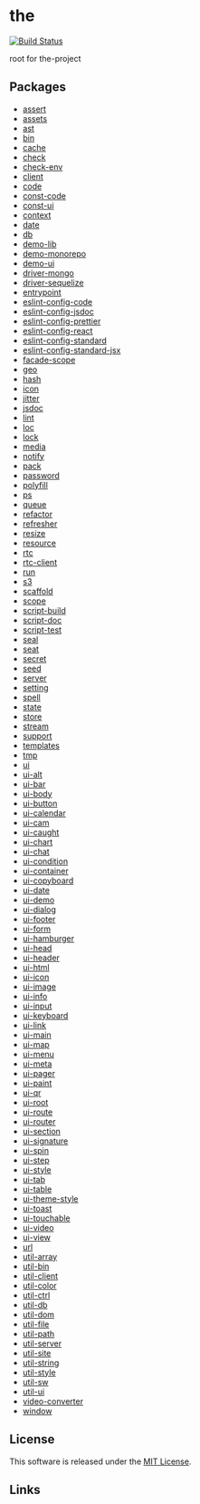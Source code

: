 the
==========

<!---
This file is generated by @the-/templates. Do not update manually.
--->

<!-- Badge Start -->
<a name="badges"></a>

[![Build Status][bd_travis_shield_url]][bd_travis_url]

[bd_repo_url]: https://github.com/the-labo/the
[bd_travis_url]: http://travis-ci.org/the-labo/the
[bd_travis_shield_url]: http://img.shields.io/travis/the-labo/the.svg?style=flat

<!-- Badge End -->


<!-- Description Start -->
<a name="description"></a>

root for the-project

<!-- Description End -->


<!-- Overview Start -->
<a name="overview"></a>



<!-- Overview End -->


<!-- Sections Start -->
<a name="sections"></a>

<!-- Section from "doc/readme/10.Packages.md.hbs" Start -->

<a name="section-doc-readme-10-packages-md"></a>

## Packages


- [assert](./packages/assert)
- [assets](./packages/assets)
- [ast](./packages/ast)
- [bin](./packages/bin)
- [cache](./packages/cache)
- [check](./packages/check)
- [check-env](./packages/check-env)
- [client](./packages/client)
- [code](./packages/code)
- [const-code](./packages/const-code)
- [const-ui](./packages/const-ui)
- [context](./packages/context)
- [date](./packages/date)
- [db](./packages/db)
- [demo-lib](./packages/demo-lib)
- [demo-monorepo](./packages/demo-monorepo)
- [demo-ui](./packages/demo-ui)
- [driver-mongo](./packages/driver-mongo)
- [driver-sequelize](./packages/driver-sequelize)
- [entrypoint](./packages/entrypoint)
- [eslint-config-code](./packages/eslint-config-code)
- [eslint-config-jsdoc](./packages/eslint-config-jsdoc)
- [eslint-config-prettier](./packages/eslint-config-prettier)
- [eslint-config-react](./packages/eslint-config-react)
- [eslint-config-standard](./packages/eslint-config-standard)
- [eslint-config-standard-jsx](./packages/eslint-config-standard-jsx)
- [facade-scope](./packages/facade-scope)
- [geo](./packages/geo)
- [hash](./packages/hash)
- [icon](./packages/icon)
- [jitter](./packages/jitter)
- [jsdoc](./packages/jsdoc)
- [lint](./packages/lint)
- [loc](./packages/loc)
- [lock](./packages/lock)
- [media](./packages/media)
- [notify](./packages/notify)
- [pack](./packages/pack)
- [password](./packages/password)
- [polyfill](./packages/polyfill)
- [ps](./packages/ps)
- [queue](./packages/queue)
- [refactor](./packages/refactor)
- [refresher](./packages/refresher)
- [resize](./packages/resize)
- [resource](./packages/resource)
- [rtc](./packages/rtc)
- [rtc-client](./packages/rtc-client)
- [run](./packages/run)
- [s3](./packages/s3)
- [scaffold](./packages/scaffold)
- [scope](./packages/scope)
- [script-build](./packages/script-build)
- [script-doc](./packages/script-doc)
- [script-test](./packages/script-test)
- [seal](./packages/seal)
- [seat](./packages/seat)
- [secret](./packages/secret)
- [seed](./packages/seed)
- [server](./packages/server)
- [setting](./packages/setting)
- [spell](./packages/spell)
- [state](./packages/state)
- [store](./packages/store)
- [stream](./packages/stream)
- [support](./packages/support)
- [templates](./packages/templates)
- [tmp](./packages/tmp)
- [ui](./packages/ui)
- [ui-alt](./packages/ui-alt)
- [ui-bar](./packages/ui-bar)
- [ui-body](./packages/ui-body)
- [ui-button](./packages/ui-button)
- [ui-calendar](./packages/ui-calendar)
- [ui-cam](./packages/ui-cam)
- [ui-caught](./packages/ui-caught)
- [ui-chart](./packages/ui-chart)
- [ui-chat](./packages/ui-chat)
- [ui-condition](./packages/ui-condition)
- [ui-container](./packages/ui-container)
- [ui-copyboard](./packages/ui-copyboard)
- [ui-date](./packages/ui-date)
- [ui-demo](./packages/ui-demo)
- [ui-dialog](./packages/ui-dialog)
- [ui-footer](./packages/ui-footer)
- [ui-form](./packages/ui-form)
- [ui-hamburger](./packages/ui-hamburger)
- [ui-head](./packages/ui-head)
- [ui-header](./packages/ui-header)
- [ui-html](./packages/ui-html)
- [ui-icon](./packages/ui-icon)
- [ui-image](./packages/ui-image)
- [ui-info](./packages/ui-info)
- [ui-input](./packages/ui-input)
- [ui-keyboard](./packages/ui-keyboard)
- [ui-link](./packages/ui-link)
- [ui-main](./packages/ui-main)
- [ui-map](./packages/ui-map)
- [ui-menu](./packages/ui-menu)
- [ui-meta](./packages/ui-meta)
- [ui-pager](./packages/ui-pager)
- [ui-paint](./packages/ui-paint)
- [ui-qr](./packages/ui-qr)
- [ui-root](./packages/ui-root)
- [ui-route](./packages/ui-route)
- [ui-router](./packages/ui-router)
- [ui-section](./packages/ui-section)
- [ui-signature](./packages/ui-signature)
- [ui-spin](./packages/ui-spin)
- [ui-step](./packages/ui-step)
- [ui-style](./packages/ui-style)
- [ui-tab](./packages/ui-tab)
- [ui-table](./packages/ui-table)
- [ui-theme-style](./packages/ui-theme-style)
- [ui-toast](./packages/ui-toast)
- [ui-touchable](./packages/ui-touchable)
- [ui-video](./packages/ui-video)
- [ui-view](./packages/ui-view)
- [url](./packages/url)
- [util-array](./packages/util-array)
- [util-bin](./packages/util-bin)
- [util-client](./packages/util-client)
- [util-color](./packages/util-color)
- [util-ctrl](./packages/util-ctrl)
- [util-db](./packages/util-db)
- [util-dom](./packages/util-dom)
- [util-file](./packages/util-file)
- [util-path](./packages/util-path)
- [util-server](./packages/util-server)
- [util-site](./packages/util-site)
- [util-string](./packages/util-string)
- [util-style](./packages/util-style)
- [util-sw](./packages/util-sw)
- [util-ui](./packages/util-ui)
- [video-converter](./packages/video-converter)
- [window](./packages/window)


<!-- Section from "doc/readme/10.Packages.md.hbs" End -->


<!-- Sections Start -->


<!-- LICENSE Start -->
<a name="license"></a>

License
-------
This software is released under the [MIT License](https://github.com/the-labo/the/blob/master/LICENSE).

<!-- LICENSE End -->


<!-- Links Start -->
<a name="links"></a>

Links
------



<!-- Links End -->
